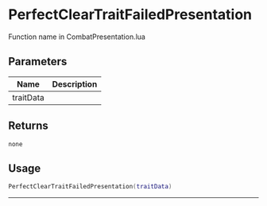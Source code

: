 # PerfectClearTraitFailedPresentation

Function name in CombatPresentation.lua

## Parameters

| Name      | Description |
| --------- | ----------- |
| traitData |             |

## Returns

`none`

## Usage

```lua
PerfectClearTraitFailedPresentation(traitData)
```

---
